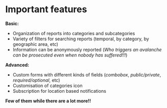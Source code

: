 # Important features

**Basic:**

* Organization of reports into categories and subcategories
* Variety of filters for searching reports (temporal, by category, by geographic area, etc)
* Information can be anonymously reported (*Who triggers an avalanche can be prosecuted even when nobody has suffered!!!*)

**Advanced:**

* Custom forms with different kinds of fields (_combobox_, _public/private_, _required/optional_, etc)
* Customisation of categories icon
* Subscription for location based notifications

__Few of them while there are a lot more!!__
